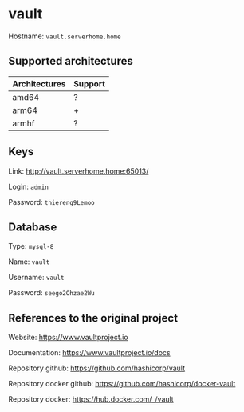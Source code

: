 # vault

Hostname: `vault.serverhome.home`

## Supported architectures

| Architectures | Support |
| :------------ | :------ |
| amd64         | ?       |
| arm64         | +       |
| armhf         | ?       |

## Keys

Link: http://vault.serverhome.home:65013/

Login: `admin`

Password: `thiereng9Lemoo`

## Database

Type: `mysql-8`

Name: `vault`

Username: `vault`

Password: `seego2Ohzae2Wu`

## References to the original project

Website: https://www.vaultproject.io

Documentation: https://www.vaultproject.io/docs

Repository github: https://github.com/hashicorp/vault

Repository docker github: https://github.com/hashicorp/docker-vault

Repository docker: https://hub.docker.com/_/vault
